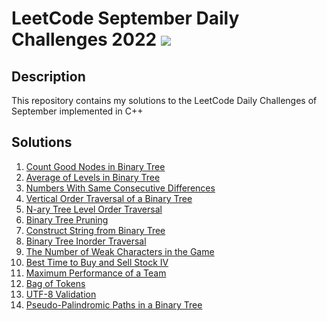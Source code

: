 # LeetCode September Daily Challenges 2022 <img src="https://img.icons8.com/external-bearicons-outline-color-bearicons/64/000000/external-Competition-business-and-marketing-bearicons-outline-color-bearicons.png"/>
## Description
This repository contains my solutions to the LeetCode Daily Challenges of September implemented in C++

## Solutions

1. <a href="https://github.com/miraehab/-LeetCode-September-Daily-Challenges-2022/blob/main/1448.%20Count%20Good%20Nodes%20in%20Binary%20Tree.cpp">Count Good Nodes in Binary Tree</a>
2. <a href="https://github.com/miraehab/-LeetCode-September-Daily-Challenges-2022/blob/main/637.%20Average%20of%20Levels%20in%20Binary%20Tree.cpp">Average of Levels in Binary Tree</a>
3. <a href="https://github.com/miraehab/-LeetCode-September-Daily-Challenges-2022/blob/main/967.%20Numbers%20With%20Same%20Consecutive%20Differences.cpp">Numbers With Same Consecutive Differences</a>
4. <a href="https://github.com/miraehab/-LeetCode-September-Daily-Challenges-2022/blob/main/987.%20Vertical%20Order%20Traversal%20of%20a%20Binary%20Tree.cpp">Vertical Order Traversal of a Binary Tree</a>
5. <a href="https://github.com/miraehab/-LeetCode-September-Daily-Challenges-2022/blob/main/429.%20N-ary%20Tree%20Level%20Order%20Traversal.cpp">N-ary Tree Level Order Traversal</a>
6. <a href="https://github.com/miraehab/-LeetCode-September-Daily-Challenges-2022/blob/main/814.%20Binary%20Tree%20Pruning.cpp">Binary Tree Pruning</a>
7. <a href="https://github.com/miraehab/-LeetCode-September-Daily-Challenges-2022/blob/main/606.%20Construct%20String%20from%20Binary%20Tree.cpp">Construct String from Binary Tree</a>
8. <a href="https://github.com/miraehab/-LeetCode-September-Daily-Challenges-2022/blob/main/94.%20Binary%20Tree%20Inorder%20Traversal.cpp">Binary Tree Inorder Traversal</a>
9. <a href="https://github.com/miraehab/-LeetCode-September-Daily-Challenges-2022/blob/main/1996.%20The%20Number%20of%20Weak%20Characters%20in%20the%20Game.cpp">The Number of Weak Characters in the Game</a>
10. <a href="https://github.com/miraehab/-LeetCode-September-Daily-Challenges-2022/blob/main/188.%20Best%20Time%20to%20Buy%20and%20Sell%20Stock%20IV.cpp">Best Time to Buy and Sell Stock IV</a>
11. <a href="https://github.com/miraehab/-LeetCode-September-Daily-Challenges-2022/blob/main/1383.%20Maximum%20Performance%20of%20a%20Team.cpp">Maximum Performance of a Team</a>
12. <a href="https://github.com/miraehab/-LeetCode-September-Daily-Challenges-2022/blob/main/948.%20Bag%20of%20Tokens.cpp">Bag of Tokens</a>
13. <a href="https://github.com/miraehab/-LeetCode-September-Daily-Challenges-2022/blob/main/393.%20UTF-8%20Validation.cpp">UTF-8 Validation</a>
14. <a href="https://github.com/miraehab/-LeetCode-September-Daily-Challenges-2022/blob/main/1457.%20Pseudo-Palindromic%20Paths%20in%20a%20Binary%20Tree.cpp">Pseudo-Palindromic Paths in a Binary Tree</a>
